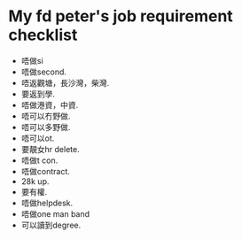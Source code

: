 # My fd peter's job requirement checklist

- 唔做si
- 唔做second. 
- 唔返觀塘，長沙灣，柴灣. 
- 要返到學. 
- 唔做港資，中資. 
- 唔可以冇野做. 
- 唔可以多野做. 
- 唔可以ot. 
- 要靚女hr delete. 
- 唔做t con. 
- 唔做contract. 
- 28k up. 
- 要有權. 
- 唔做helpdesk. 
- 唔做one man band  
- 可以讀到degree. 
